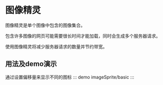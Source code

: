 # 图像精灵
图像精灵是单个图像中包含的图像集合。<br>

包含许多图像的网页可能需要很长时间才能加载，同时会生成多个服务器请求。<br>

使用图像精灵将减少服务器请求的数量并节约带宽。<br>

## 用法及demo演示
通过设置偏移量来显示不同的图标
::: demo
imageSprite/basic
:::
